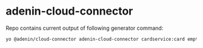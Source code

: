 # adenin-cloud-connector

Repo contains current output of following generator command:

```bash
yo @adenin/cloud-connector adenin-cloud-connector cardservice:card emptyservice:empty sqlservice:sql
```

